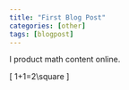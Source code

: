```yaml
---
title: "First Blog Post"
categories: [other]
tags: [blogpost]
---
```


I product math content online.

\[
1+1=2\square
\]
